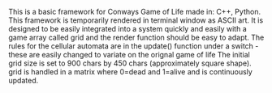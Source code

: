 This is a basic framework for Conways Game of Life made in: C++, Python. 
This framework is temporarily rendered in terminal window as ASCII art. 
It is designed to be easily integrated into a system quickly and easily with a game array called grid and the render function should be easy to adapt.
The rules for the cellular automata are in the update() function under a switch - these are easily changed to variate on the orignal game of life
The initial grid size is set to 900 chars by 450 chars (approximately square shape).
grid is handled in a matrix where 0=dead and 1=alive and is continuously updated.
